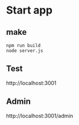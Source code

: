 # Start app

## make
```
npm run build
node server.js
```
## Test
http://localhost:3001

## Admin
http://localhost:3001/admin